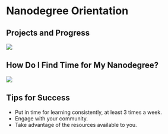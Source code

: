 # Nanodegree Orientation

## Projects and Progress
![](http://7xsjcm.com1.z0.glb.clouddn.com/16-8-7/83819941.jpg)

## How Do I Find Time for My Nanodegree?
![](http://7xsjcm.com1.z0.glb.clouddn.com/16-8-7/36419527.jpg)

## Tips for Success
- Put in time for learning consistently, at least 3 times a week.
- Engage with your community.
- Take advantage of the resources available to you.